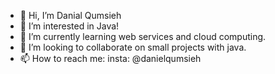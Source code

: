 - 👋 Hi, I’m Danial Qumsieh 
- 👀 I’m interested in Java!
- 🌱 I’m currently learning web services and cloud computing.
- 💞️ I’m looking to collaborate on small projects with java.
- 📫 How to reach me: insta: @danielqumsieh

<!---
danielqum123/danielqum123 is a ✨ special ✨ repository because its `README.md` (this file) appears on your GitHub profile.
You can click the Preview link to take a look at your changes.
--->
